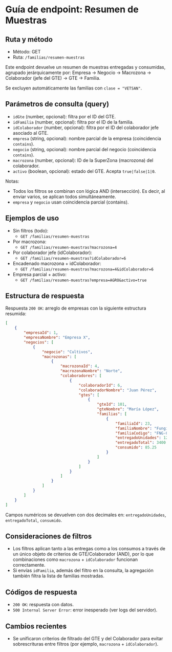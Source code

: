 # Guía de endpoint: Resumen de Muestras

## Ruta y método

-   Método: GET
-   Ruta: `/familias/resumen-muestras`

Este endpoint devuelve un resumen de muestras entregadas y consumidas, agrupado jerárquicamente por:
Empresa → Negocio → Macrozona → Colaborador (jefe del GTE) → GTE → Familia.

Se excluyen automáticamente las familias con `clase = "VETSAN"`.

## Parámetros de consulta (query)

-   `idGte` (number, opcional): filtra por el ID del GTE.
-   `idFamilia` (number, opcional): filtra por el ID de la familia.
-   `idColaborador` (number, opcional): filtra por el ID del colaborador jefe asociado al GTE.
-   `empresa` (string, opcional): nombre parcial de la empresa (coincidencia `contains`).
-   `negocio` (string, opcional): nombre parcial del negocio (coincidencia `contains`).
-   `macrozona` (number, opcional): ID de la SuperZona (macrozona) del colaborador.
-   `activo` (boolean, opcional): estado del GTE. Acepta `true|false|1|0`.

Notas:

-   Todos los filtros se combinan con lógica AND (intersección). Es decir, al enviar varios, se aplican todos simultáneamente.
-   `empresa` y `negocio` usan coincidencia parcial (contains).

## Ejemplos de uso

-   Sin filtros (todo):
    -   `GET /familias/resumen-muestras`
-   Por macrozona:
    -   `GET /familias/resumen-muestras?macrozona=4`
-   Por colaborador jefe (idColaborador):
    -   `GET /familias/resumen-muestras?idColaborador=6`
-   Encadenado macrozona + idColaborador:
    -   `GET /familias/resumen-muestras?macrozona=4&idColaborador=6`
-   Empresa parcial + activo:
    -   `GET /familias/resumen-muestras?empresa=AGRO&activo=true`

## Estructura de respuesta

Respuesta `200 OK`: arreglo de empresas con la siguiente estructura resumida:

```json
[
    {
        "empresaId": 1,
        "empresaNombre": "Empresa X",
        "negocios": [
            {
                "negocio": "Cultivos",
                "macrozonas": [
                    {
                        "macrozonaId": 4,
                        "macrozonaNombre": "Norte",
                        "colaboradores": [
                            {
                                "colaboradorId": 6,
                                "colaboradorNombre": "Juan Pérez",
                                "gtes": [
                                    {
                                        "gteId": 101,
                                        "gteNombre": "María López",
                                        "familias": [
                                            {
                                                "familiaId": 23,
                                                "familiaNombre": "Fungicidas",
                                                "familiaCodigo": "FNG-01",
                                                "entregadoUnidades": 120.5,
                                                "entregadoTotal": 3400.0,
                                                "consumido": 85.25
                                            }
                                        ]
                                    }
                                ]
                            }
                        ]
                    }
                ]
            }
        ]
    }
]
```

Campos numéricos se devuelven con dos decimales en: `entregadoUnidades`, `entregadoTotal`, `consumido`.

## Consideraciones de filtros

-   Los filtros aplican tanto a las entregas como a los consumos a través de un único objeto de criterios de GTE/Colaborador (AND), por lo que combinaciones como `macrozona` + `idColaborador` funcionan correctamente.
-   Si envías `idFamilia`, además del filtro en la consulta, la agregación también filtra la lista de familias mostradas.

## Códigos de respuesta

-   `200 OK`: respuesta con datos.
-   `500 Internal Server Error`: error inesperado (ver logs del servidor).

## Cambios recientes

-   Se unificaron criterios de filtrado del GTE y del Colaborador para evitar sobrescrituras entre filtros (por ejemplo, `macrozona` + `idColaborador`).
